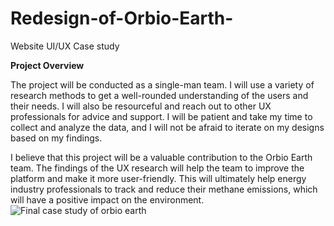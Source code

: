 # Redesign-of-Orbio-Earth-
Website UI/UX Case study

**Project Overview**

The project will be conducted as a single-man team. I will use a variety of research methods to get a well-rounded understanding of the users and their needs. I will also be resourceful and reach out to other UX professionals for advice and support. I will be patient and take my time to collect and analyze the data, and I will not be afraid to iterate on my designs based on my findings.

I believe that this project will be a valuable contribution to the Orbio Earth team. The findings of the UX research will help the team to improve the platform and make it more user-friendly. This will ultimately help energy industry professionals to track and reduce their methane emissions, which will have a positive impact on the environment.
![Final case study of orbio earth](https://github.com/Sabishimori/Redesign-of-Orbio-Earth-/assets/132654422/c4d2d0d6-d9b7-4be2-9315-46c86aa85044)

